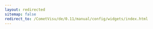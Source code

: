 ```yaml
---
layout: redirected
sitemap: false
redirect_to: /CometVisu/de/0.11/manual/config/widgets/index.html
---
```


